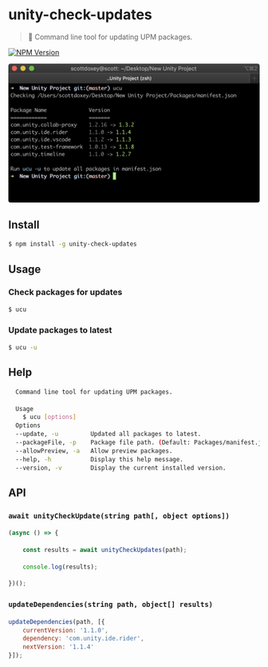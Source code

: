 # unity-check-updates

> 🔧 Command line tool for updating UPM packages.

[![NPM Version](http://img.shields.io/npm/v/unity-check-updates.svg?style=flat)](https://www.npmjs.org/package/unity-check-updates)

![](screenshot.png)

## Install

```bash
$ npm install -g unity-check-updates
```

## Usage

### Check packages for updates

```bash
$ ucu
```

### Update packages to latest

```bash
$ ucu -u
```

## Help

```bash
  Command line tool for updating UPM packages.

  Usage
    $ ucu [options]
  Options
  --update, -u         Updated all packages to latest.
  --packageFile, -p    Package file path. (Default: Packages/manifest.json)
  --allowPreview, -a   Allow preview packages.
  --help, -h           Display this help message.
  --version, -v        Display the current installed version.
```

## API

### `await unityCheckUpdate(string path[, object options])`

```javascript
(async () => {

    const results = await unityCheckUpdates(path);

    console.log(results);

})();
```

### `updateDependencies(string path, object[] results)`

```javascript
updateDependencies(path, [{
    currentVersion: '1.1.0',
    dependency: 'com.unity.ide.rider',
    nextVersion: '1.1.4'
}]);
```
